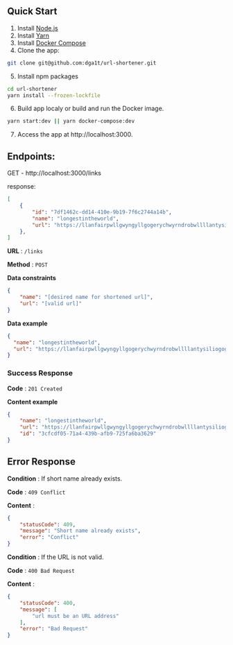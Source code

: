 ## Quick Start

1. Install [Node.js](https://nodejs.org/en/download/)
2. Install [Yarn](https://yarnpkg.com/lang/en/docs/install/)
3. Install [Docker Compose](https://docs.docker.com/compose/install/)
4. Clone the app:

```bash
git clone git@github.com:dga1t/url-shortener.git
```

5. Install npm packages

```bash
cd url-shortener
yarn install --frozen-lockfile
```

6. Build app localy or build and run the Docker image.

```bash
yarn start:dev || yarn docker-compose:dev
```

7. Access the app at http://localhost:3000.

## Endpoints:

GET - http://localhost:3000/links

response:
```json
[
    {
        "id": "7df1462c-dd14-410e-9b19-7f6c2744a14b",
        "name": "longestintheworld",
        "url": "https://llanfairpwllgwyngyllgogerychwyrndrobwllllantysiliogogogoch.co.uk/"
    },
]
```


**URL** : `/links`

**Method** : `POST`

**Data constraints**

```json
{
    "name": "[desired name for shortened url]",
    "url": "[valid url]"
}
```

**Data example**

```json
{
  "name": "longestintheworld",
  "url": "https://llanfairpwllgwyngyllgogerychwyrndrobwllllantysiliogogogoch.co.uk/"
}
```

### Success Response

**Code** : `201 Created`

**Content example**

```json
{
    "name": "longestintheworld",
    "url": "https://llanfairpwllgwyngyllgogerychwyrndrobwllllantysiliogogogoch.co.uk/",
    "id": "3cfcdf05-71a4-439b-afb9-725fa6ba3629"
}
```

## Error Response

**Condition** : If short name already exists.

**Code** : `409 Conflict`

**Content** :

```json
{
    "statusCode": 409,
    "message": "Short name already exists",
    "error": "Conflict"
}
```
**Condition** : If the URL is not valid.

**Code** : `400 Bad Request`

**Content** :

```json
{
    "statusCode": 400,
    "message": [
        "url must be an URL address"
    ],
    "error": "Bad Request"
}
```

